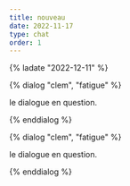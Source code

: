 ```yaml
---
title: nouveau
date: 2022-11-17
type: chat
order: 1
---
```

{% ladate "2022-12-11" %}

{% dialog "clem",  "fatigue"   %}

le dialogue en question.

{% enddialog %}

{% dialog "clem",  "fatigue"   %}

le dialogue en question.

{% enddialog %}